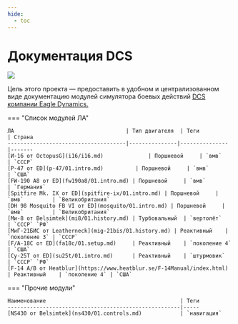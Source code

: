 ```yaml
---
hide:
  - toc
---
```


# Документация DCS

![](https://github.com/lord-vesel/dcs-doc/workflows/Build%20DCS%20docs/badge.svg?branch=master)

Цель этого проекта — предоставить в удобном и централизованном виде документацию модулей симулятора боевых действий <a href="https://www.digitalcombatsimulator.com" target="_blank">DCS компании Eagle Dynamics.</a>


=== "Список модулей ЛА"

    ЛА                                   | Тип двигателя  | Теги          | Страна
    -------------------------------------|---------------|---------------|-------
    [И-16 от OctopusG](i16/i16.md)              | Поршневой     | `вмв`         | `СССР`
    [P-47 от ED](p-47/01.intro.md)          | Поршневой     | `вмв`         | `США`
    [FW-190 A8 от ED](fw190a8/01.intro.md) | Поршневой     | `вмв`         | `Германия`
    [Spitfire Mk. IX от ED](spitfire-ix/01.intro.md) | Поршневой     | `вмв`         | `Великобритания`
    [DH 98 Mosquito FB VI от ED](mosquito/01.intro.md) | Поршневой     | `вмв`         | `Великобритания`
    [Ми-8 от Belsimtek](mi8/01.history.md) | Турбовальный  | `вертолёт`    | `СССР` `РФ`
    [МиГ-21БИС от Leatherneck](mig-21bis/01.history.md) | Реактивный    | `поколение 3` | `СССР`
    [F/A-18C от ED](fa18c/01.setup.md)     | Реактивный    | `поколение 4` | `США`
    [Су-25Т от ED](su25t/01.intro.md)      | Реактивный    | `штурмовик`   | `СССР` `РФ`
    [F-14 A/B от Heatblur](https://www.heatblur.se/F-14Manual/index.html)     | Реактивный    | `поколение 4` | `США`

=== "Прочие модули"

    Наименование                                          | Теги
    ------------------------------------------------------|-----
    [NS430 от Belsimtek](ns430/01.controls.md)            | `навигация`
